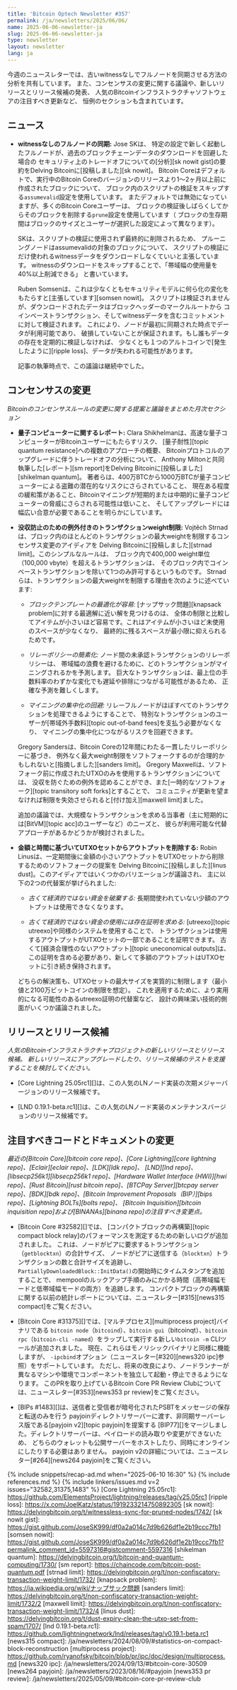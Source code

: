 ```yaml
---
title: 'Bitcoin Optech Newsletter #357'
permalink: /ja/newsletters/2025/06/06/
name: 2025-06-06-newsletter-ja
slug: 2025-06-06-newsletter-ja
type: newsletter
layout: newsletter
lang: ja
---
```

今週のニュースレターでは、古いwitnessなしでフルノードを同期させる方法の分析を共有しています。
また、コンセンサスの変更に関する議論や、新しいリリースとリリース候補の発表、
人気のBitcoinインフラストラクチャソフトウェアの注目すべき更新など、
恒例のセクションも含まれています。

## ニュース

- **witnessなしのフルノードの同期:** Jose SKは、
  特定の設定で新しく起動したフルノードが、過去のブロックチェーンデータのダウンロードを回避した場合の
  セキュリティ上のトレードオフについての[分析][sk nowit gist]の要約をDelving Bitcoinに[投稿しました][sk nowit]。
  Bitcoin Coreはデフォルトで、実行中のBitcoin Coreのバージョンのリリースより1〜2ヶ月以上前に作成されたブロックについて、
  ブロック内のスクリプトの検証をスキップする`assumevalid`設定を使用しています。
  またデフォルトでは無効になっていますが、多くのBitcoin Coreユーザーは、
  ブロックの検証後しばらくしてからそのブロックを削除する`prune`設定を使用しています（
  ブロックの生存期間はブロックのサイズとユーザーが選択した設定によって異なります）。

  SKは、スクリプトの検証に使用されず最終的に削除されるため、
  プルーニングノードはassumevalidの対象のブロックについて、
  スクリプトの検証にだけ使われるwitnessデータをダウンロードしなくていいと主張しています。
  witnessのダウンロードをスキップすることで、「帯域幅の使用量を40%以上削減できる」
  と書いています。

  Ruben Somsenは、これは少なくともセキュリティモデルに何ら化の変化をもたらすと[主張しています][somsen nowit]。
  スクリプトは検証されませんが、ダウンロードされたデータはブロックヘッダーのマークルルートから
  コインベーストランザクション、そしてwitnessデータを含むコミットメントに対して検証されます。
  これにより、ノードが最初に同期された時点でデータが利用可能であり、
  破損していないことが保証されます。もし誰もデータの存在を定期的に検証しなければ、
  少なくとも１つのアルトコインで[発生したように][ripple loss]、データが失われる可能性があります。

  記事の執筆時点で、この議論は継続中でした。

## コンセンサスの変更

_Bitcoinのコンセンサスルールの変更に関する提案と議論をまとめた月次セクション_

- **<!--quantum-computing-report-->量子コンピューターに関するレポート:**
  Clara Shikhelmanは、高速な量子コンピューターがBitcoinユーザーにもたらすリスク、
  [量子耐性][topic quantum resistance]への複数のアプローチの概要、
  Bitcoinプロトコルのアップグレードに伴うトレードオフの分析について、
  Anthony Miltonと共同執筆した[レポート][sm report]をDelving Bitcoinに[投稿しました][shikelman quantum]。
  著者らは、400万BTCから1000万BTCが量子コンピューターによる盗難の潜在的なリスクにさらされていること、
  現在ある程度の緩和策があること、Bitcoinマイニングが短期的または中期的に量子コンピューターの脅威にさらされる可能性は低いこと、
  そしてアップグレードには幅広い合意が必要であることを明らかにしています。

- **没収防止のための例外付きのトランザクションweight制限:**
  Vojtěch Strnadは、ブロック内のほとんどのトランザクションの最大weightを制限するコンセンサス変更のアイディアを
  Delving Bitcoinに[投稿しました][strnad limit]。このシンプルなルールは、
  ブロック内で400,000 weight単位（100,000 vbyte）を超えるトランザクションは、
  そのブロック内でコインベーストランザクションを除いて1つのみ許可するというものです。
  Strnadらは、トランザクションの最大weightを制限する理由を次のように述べています:

  - _ブロックテンプレートの最適化が容易:_
    [ナップサック問題][knapsack problem]に対する最適解に近い解を見つけるのは、
    全体の制限と比較してアイテムが小さいほど容易です。これはアイテムが小さいほど未使用のスペースが少なくなり、
    最終的に残るスペースが最小限に抑えられるためです。

  - _リレーポリシーの簡素化:_ ノード間の未承認トランザクションのリレーポリシーは、
    帯域幅の浪費を避けるために、どのトランザクションがマイニングされるかを予測します。
    巨大なトランザクションは、最上位の手数料率のわずかな変化でも遅延や排除につながる可能性があるため、
    正確な予測を難しくします。

  - _マイニングの集中化の回避:_ リレーフルノードがほぼすべてのトランザクションを処理できるようにすることで、
    特別なトランザクションのユーザーが[帯域外手数料][topic out-of-band fees]を支払う必要がなくなり、
    マイニングの集中化につながるリスクを回避できます。

  Gregory Sandersは、Bitcoin Coreの12年間にわたる一貫したリレーポリシーに基づき、
  例外なく最大weight制限をソフトフォークするのが合理的かもしれないと[指摘しました][sanders limit]。
  Gregory Maxwellは、ソフトフォーク前に作成されたUTXOのみを使用するトランザクションについては、
  没収を防ぐための例外を認めることができ、また[一時的なソフトフォーク][topic transitory soft forks]とすることで、
  コミュニティが更新を望まなければ制限を失効させられると[付け加え][maxwell limit]ました。

  追加の議論では、大規模なトランザクションを求める当事者（主に短期的には[BitVM][topic acc]のユーザーなど）のニーズと、
  彼らが利用可能な代替アプローチがあるかどうかが検討されました。

- **金額と時間に基づいてUTXOセットからアウトプットを削除する:**
  Robin Linusは、一定期間後に金額の小さいアウトプットをUTXOセットから削除するためのソフトフォークの提案を
  Delving Bitcoinに[投稿しました][linus dust]。このアイディアではいくつかのバリエーションが議論され、
  主に以下の2つの代替案が挙げられました:

  - _古くて経済的ではない資金を破棄する:_ 長期間使われていない少額のアウトプットは使用できなくなります。

  - _古くて経済的ではない資金の使用には存在証明を求める:_
    [utreexo][topic utreexo]や同様のシステムを使用することで、
    トランザクションは使用するアウトプットがUTXOセットの一部であることを証明できます。
    古くて[経済合理性のないアウトプット][topic uneconomical outputs]は、
    この証明を含める必要があり、新しくて多額のアウトプットはUTXOセットに引き続き保持されます。

  どちらの解決策も、UTXOセットの最大サイズを実質的に制限します（最小値と2100万ビットコインの制限を想定）。
  これを適用するために、より実用的になる可能性のあるutreexo証明の代替案など、
  設計の興味深い技術的側面がいくつか議論されました。

## リリースとリリース候補

_人気のBitcoinインフラストラクチャプロジェクトの新しいリリースとリリース候補。
新しいリリースにアップグレードしたり、リリース候補のテストを支援することを検討してください。_

- [Core Lightning 25.05rc1][]は、この人気のLNノード実装の次期メジャーバージョンのリリース候補です。

- [LND 0.19.1-beta.rc1][]は、この人気のLNノード実装のメンテナンスバージョンのリリース候補です。

## 注目すべきコードとドキュメントの変更

_最近の[Bitcoin Core][bitcoin core repo]、[Core
Lightning][core lightning repo]、[Eclair][eclair repo]、[LDK][ldk repo]、
[LND][lnd repo]、[libsecp256k1][libsecp256k1 repo]、[Hardware Wallet
Interface (HWI)][hwi repo]、[Rust Bitcoin][rust bitcoin repo]、[BTCPay
Server][btcpay server repo]、[BDK][bdk repo]、[Bitcoin Improvement
Proposals（BIP）][bips repo]、[Lightning BOLTs][bolts repo]、
[Bitcoin Inquisition][bitcoin inquisition repo]および[BINANAs][binana repo]の注目すべき変更点。_

- [Bitcoin Core #32582][]では、
  [コンパクトブロックの再構築][topic compact block relay]のパフォーマンスを測定するための新しいログが追加されました。
  これは、ノードがピアに要求するトランザクション（`getblocktxn`）の合計サイズ、
  ノードがピアに送信する（`blocktxn`）トランザクションの数と合計サイズを追跡し、
  `PartiallyDownloadedBlock::InitData()`の開始時にタイムスタンプを追加することで、
  mempoolのルックアップ手順のみにかかる時間（高帯域幅モードと低帯域幅モードの両方）を追跡します。
  コンパクトブロックの再構築に関する以前の統計レポートについては、ニュースレター[#315][news315 compact]をご覧ください。

- [Bitcoin Core #31375][]では、[マルチプロセス][multiprocess project]バイナリである
  `bitcoin node`（`bitcoind`）、`bitcoin gui`（bitcoinqt）、`bitcoin rpc`（`bitcoin-cli
  -named`）をラップして実行する新しい`bitcoin -m` CLIツールが追加されました。
  現在、これらはモノリシックバイナリと同様に機能しますが、
  `-ipcbind`オプション（ニュースレター[#320][news320 ipc]参照）をサポートしています。
  ただし、将来の改良により、ノードランナーが異なるマシンや環境でコンポーネントを独立して起動・停止できるようになります。
  このPRを取り上げているBitcoin Core PR Review Clubについては、ニュースレター[#353][news353 pr review]をご覧ください。

- [BIPs #1483][]は、送信者と受信者が暗号化されたPSBTをメッセージの保存と転送のみを行う
  payjoinディレクトリサーバーに渡す、非同期サーバーレス版である[payjoin v2][topic payjoin]を提案する
  [BIP77][]をマージしました。ディレクトリサーバーは、ペイロードの読み取りや変更ができないため、
  どちらのウォレットも公開サーバーをホストしたり、同時にオンラインにしたりする必要はありません。
  payjoin v2の詳細については、ニュースレター[#264][news264 payjoin]をご覧ください。

{% include snippets/recap-ad.md when="2025-06-10 16:30" %}
{% include references.md %}
{% include linkers/issues.md v=2 issues="32582,31375,1483" %}
[Core Lightning 25.05rc1]: https://github.com/ElementsProject/lightning/releases/tag/v25.05rc1
[ripple loss]: https://x.com/JoelKatz/status/1919233214750892305
[sk nowit]: https://delvingbitcoin.org/t/witnessless-sync-for-pruned-nodes/1742/
[sk nowit gist]: https://gist.github.com/JoseSK999/df0a2a014c7d9b626df1e2b19ccc7fb1
[somsen nowit]: https://gist.github.com/JoseSK999/df0a2a014c7d9b626df1e2b19ccc7fb1?permalink_comment_id=5597316#gistcomment-5597316
[shikelman quantum]: https://delvingbitcoin.org/t/bitcoin-and-quantum-computing/1730/
[sm report]: https://chaincode.com/bitcoin-post-quantum.pdf
[strnad limit]: https://delvingbitcoin.org/t/non-confiscatory-transaction-weight-limit/1732/
[knapsack problem]: https://ja.wikipedia.org/wiki/ナップサック問題
[sanders limit]: https://delvingbitcoin.org/t/non-confiscatory-transaction-weight-limit/1732/2
[maxwell limit]: https://delvingbitcoin.org/t/non-confiscatory-transaction-weight-limit/1732/4
[linus dust]: https://delvingbitcoin.org/t/dust-expiry-clean-the-utxo-set-from-spam/1707/
[lnd 0.19.1-beta.rc1]: https://github.com/lightningnetwork/lnd/releases/tag/v0.19.1-beta.rc1
[news315 compact]: /ja/newsletters/2024/08/09/#statistics-on-compact-block-reconstruction
[multiprocess project]: https://github.com/ryanofsky/bitcoin/blob/pr/ipc/doc/design/multiprocess.md
[news320 ipc]: /ja/newsletters/2024/09/13/#bitcoin-core-30509
[news264 payjoin]: /ja/newsletters/2023/08/16/#payjoin
[news353 pr review]: /ja/newsletters/2025/05/09/#bitcoin-core-pr-review-club